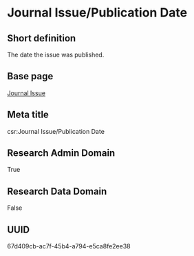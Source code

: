 # Journal Issue/Publication Date
## Short definition
The date the issue was published.
## Base page
[Journal Issue](https://github.com/EuroCRIS/CASRAI-Dictionairies/blob/main/Objects/Journal%20Issue.md)
## Meta title
csr:Journal Issue/Publication Date
## Research Admin Domain
True
## Research Data Domain
False
## UUID
67d409cb-ac7f-45b4-a794-e5ca8fe2ee38
